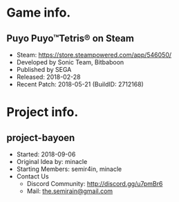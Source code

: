 # Game info.
## Puyo Puyo™Tetris® on Steam
- Steam: https://store.steampowered.com/app/546050/
- Developed by Sonic Team, Bitbaboon
- Published by SEGA
- Released: 2018-02-28
- Recent Patch: 2018-05-21 (BuildID: 2712168)

# Project info.
## project-bayoen
- Started: 2018-09-06
- Original Idea by: minacle
- Starting Members: semir4in, minacle
- Contact Us
   - Discord Community: http://discord.gg/u7pmBr6
   - Mail: the.semirain@gmail.com
